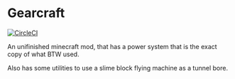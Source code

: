 # Gearcraft

[![CircleCI](https://circleci.com/gh/Frontrider/gearcraft.svg?style=svg)](https://circleci.com/gh/Frontrider/gearcraft)

An unifinished minecraft mod, that has a power system that is the exact copy of what BTW used.

Also has some utilities to use a slime block flying machine as a tunnel bore.
